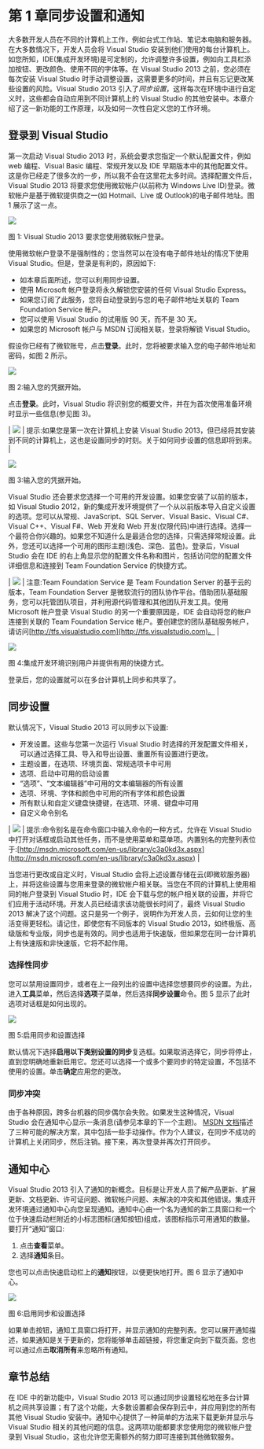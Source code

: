 # 第 1 章同步设置和通知

大多数开发人员在不同的计算机上工作，例如台式工作站、笔记本电脑和服务器。在大多数情况下，开发人员会将 Visual Studio 安装到他们使用的每台计算机上。如您所知，IDE(集成开发环境)是可定制的，允许调整许多设置，例如向工具栏添加按钮、更改颜色、使用不同的字体等。在 Visual Studio 2013 之前，您必须在每次安装 Visual Studio 时手动调整设置，这需要更多的时间，并且有忘记更改某些设置的风险。Visual Studio 2013 引入了*同步设置*，这样每次在环境中进行自定义时，这些都会自动应用到不同计算机上的 Visual Studio 的其他安装中。本章介绍了这一新功能的工作原理，以及如何一次性自定义您的工作环境。

## 登录到 Visual Studio

第一次启动 Visual Studio 2013 时，系统会要求您指定一个默认配置文件，例如 web 编程、Visual Basic 编程、常规开发以及 IDE 早期版本中的其他配置文件。这是你已经走了很多次的一步，所以我不会在这里花太多时间。选择配置文件后，Visual Studio 2013 将要求您使用微软帐户(以前称为 Windows Live ID)登录。微软帐户是基于微软提供商之一(如 Hotmail、Live 或 Outlook)的电子邮件地址。图 1 展示了这一点。

![](../Images/image001.png)

图 1: Visual Studio 2013 要求您使用微软帐户登录。

使用微软帐户登录不是强制性的；您当然可以在没有电子邮件地址的情况下使用 Visual Studio。但是，登录是有利的，原因如下:

*   如本章后面所述，您可以利用同步设置。
*   使用 Microsoft 帐户登录将永久解锁您安装的任何 Visual Studio Express。
*   如果您订阅了此服务，您将自动登录到与您的电子邮件地址关联的 Team Foundation Service 帐户。
*   您可以使用 Visual Studio 的试用版 90 天，而不是 30 天。
*   如果您的 Microsoft 帐户与 MSDN 订阅相关联，登录将解锁 Visual Studio。

假设你已经有了微软账号，点击**登录**。此时，您将被要求输入您的电子邮件地址和密码，如图 2 所示。

![](../Images/image002.png)

图 2:输入您的凭据开始。

点击**登录**。此时，Visual Studio 将识别您的概要文件，并在为首次使用准备环境时显示一些信息(参见图 3)。

| ![](../Images/tip.png) | 提示:如果您是第一次在计算机上安装 Visual Studio 2013，但已经将其安装到不同的计算机上，这也是设置同步的时刻。关于如何同步设置的信息即将到来。 |

![](../Images/image004.png)

图 3:输入您的凭据开始。

Visual Studio 还会要求您选择一个可用的开发设置。如果您安装了以前的版本，如 Visual Studio 2012，新的集成开发环境提供了一个从以前版本导入自定义设置的选项。您可以从常规、JavaScript、SQL Server、Visual Basic、Visual C#、Visual C++、Visual F#、Web 开发和 Web 开发(仅限代码)中进行选择。选择一个最符合你兴趣的。如果您不知道什么是最适合您的选择，只需选择常规设置。此外，您还可以选择一个可用的图形主题(浅色、深色、蓝色)。登录后，Visual Studio 会在 IDE 的右上角显示您的配置文件名称和图片，包括访问您的配置文件详细信息和连接到 Team Foundation Service 的快捷方式。

| ![](../Images/note.png) | 注意:Team Foundation Service 是 Team Foundation Server 的基于云的版本，Team Foundation Server 是微软流行的团队协作平台。借助团队基础服务，您可以托管团队项目，并利用源代码管理和其他团队开发工具。使用 Microsoft 帐户登录 Visual Studio 的另一个重要原因是，IDE 会自动将您的帐户连接到关联的 Team Foundation Service 帐户。要创建您的团队基础服务帐户，请访问[http://tfs.visualstudio.com](http://tfs.visualstudio.com)。 |

![](../Images/image006.jpg)

图 4:集成开发环境识别用户并提供有用的快捷方式。

登录后，您的设置就可以在多台计算机上同步和共享了。

## 同步设置

默认情况下，Visual Studio 2013 可以同步以下设置:

*   开发设置。这些与您第一次运行 Visual Studio 时选择的开发配置文件相关，可以通过选择工具、导入和导出设置、重置所有设置进行更改。
*   主题设置，在选项、环境页面、常规选项卡中可用
*   选项、启动中可用的启动设置
*   “选项”、“文本编辑器”中可用的文本编辑器的所有设置
*   选项、环境、字体和颜色中可用的所有字体和颜色设置
*   所有默认和自定义键盘快捷键，在选项、环境、键盘中可用
*   自定义命令别名

| ![](../Images/tip.png) | 提示:命令别名是在命令窗口中输入命令的一种方式，允许在 Visual Studio 中打开对话框或启动其他任务，而不是使用菜单和菜单项。内置别名的完整列表位于:[http://msdn.microsoft.com/en-us/library/c3a0kd3x.aspx](http://msdn.microsoft.com/en-us/library/c3a0kd3x.aspx) |

当您进行更改或自定义时，Visual Studio 会将上述设置存储在云(即微软服务器)上，并将这些设置与您用来登录的微软帐户相关联。当您在不同的计算机上使用相同的帐户登录到 Visual Studio 时，IDE 会下载与您的帐户相关联的设置，并将它们应用于活动环境。开发人员已经请求该功能很长时间了，最终 Visual Studio 2013 解决了这个问题。这只是另一个例子，说明作为开发人员，云如何让您的生活变得更轻松。请记住，即使您有不同版本的 Visual Studio 2013，如终极版、高级版和专业版，同步也是有效的。同步也适用于快速版，但如果您在同一台计算机上有快速版和非快速版，它将不起作用。

### 选择性同步

您可以禁用设置同步，或者在上一段列出的设置中选择您想要同步的设置。为此，进入**工具**菜单，然后选择**选项**子菜单，然后选择**同步设置**命令。图 5 显示了此时选项对话框是如何出现的。

![](../Images/image007.jpg)

图 5:启用同步和设置选择

默认情况下选择**启用以下类别设置的同步**复选框。如果取消选择它，同步将停止，直到您明确地重新启用它。您还可以选择一个或多个要同步的特定设置，不包括不使用的设置。单击**确定**应用您的更改。

### 同步冲突

由于各种原因，跨多台机器的同步偶尔会失败。如果发生这种情况，Visual Studio 会在通知中心显示一条消息(请参见本章的下一个主题)。 [MSDN 文档](http://msdn.microsoft.com/en-us/library/dn135229(v=vs.120).aspx)描述了三种可能的解决方案，其中包括一些手动操作。作为个人建议，在同步不成功的计算机上关闭同步，然后注销。接下来，再次登录并再次打开同步。

## 通知中心

Visual Studio 2013 引入了通知的新概念。目标是让开发人员了解产品更新、扩展更新、文档更新、许可证问题、微软帐户问题、未解决的冲突和其他错误。集成开发环境通过通知中心向您呈现通知。通知中心由一个名为通知的新工具窗口和一个位于快速启动栏附近的小标志图标(通知按钮)组成，该图标指示可用通知的数量。要打开“通知”窗口:

1.  点击**查看**菜单。
2.  选择**通知**条目。

您也可以点击快速启动栏上的**通知**按钮，以便更快地打开。图 6 显示了通知中心。

![](../Images/image008.jpg)

图 6:启用同步和设置选择

如果单击按钮，通知工具窗口将打开，并显示通知的完整列表。您可以展开通知描述，如果通知是关于更新的，您将能够单击超链接，将您重定向到下载页面。您也可以通过点击**取消所有**来忽略所有通知。

## 章节总结

在 IDE 中的新功能中，Visual Studio 2013 可以通过同步设置轻松地在多台计算机之间共享设置；有了这个功能，大多数设置都会保存到云中，并应用到您的所有其他 Visual Studio 安装中。通知中心提供了一种简单的方法来下载更新并显示与 Visual Studio 相关的其他问题的信息。这两项功能都要求您使用您的微软帐户登录到 Visual Studio，这也允许您无需额外的努力即可连接到其他微软服务。